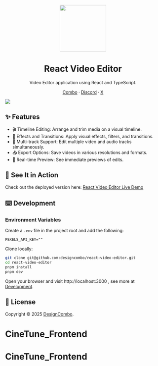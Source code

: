 <p align="center">
  <a href="https://github.com/designcombo/react-video-editor">
    <img width="150px" height="150px" src="https://cdn.designcombo.dev/logo-white.png"/>
  </a>
</p>
<h1 align="center">React Video Editor</h1>

<div align="center">
  
Video Editor application using React and TypeScript.

<p align="center">
    <a href="https://designcombo.dev/">Combo</a>
    ·  
    <a href="https://discord.gg/jrZs3wZyM5">Discord</a>
    ·  
    <a href="https://github.com/designcombo/react-video-editor">X</a>
</p>
</div>

[![](https://cdn.designcombo.dev/editor-preview-2.png)](https://github.com/designcombo/react-video-editor)

## ✨ Features

- 🎬 Timeline Editing: Arrange and trim media on a visual timeline.
- 🌟 Effects and Transitions: Apply visual effects, filters, and transitions.
- 🔀 Multi-track Support: Edit multiple video and audio tracks simultaneously.
- 📤 Export Options: Save videos in various resolutions and formats.
- 👀 Real-time Preview: See immediate previews of edits.

## 🚀 See It in Action

Check out the deployed version here: [React Video Editor Live Demo](https://basic.designcombo.dev/)

## ⌨️ Development

### Environment Variables

Create a `.env` file in the project root and add the following:

```env
PEXELS_API_KEY=""
```

Clone locally:

```bash
git clone git@github.com:designcombo/react-video-editor.git
cd react-video-editor
pnpm install
pnpm dev
```

Open your browser and visit http://localhost:3000 , see more at [Development](https://github.com/designcombo/react-video-editor).

## 📝 License

Copyright © 2025 [DesignCombo](https://designcombo.dev/).
# CineTune_Frontend
# CineTune_Frontend
